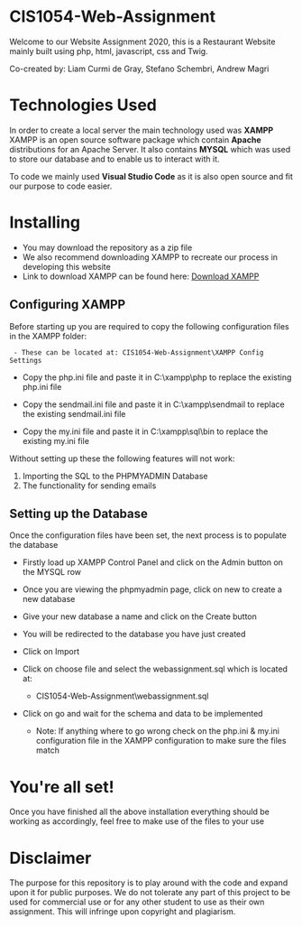 # CIS1054-Web-Assignment

Welcome to our Website Assignment 2020, this is a Restaurant Website mainly built using php, html, javascript, css and Twig.

Co-created by: Liam Curmi de Gray, Stefano Schembri, Andrew Magri

# Technologies Used

In order to create a local server the main technology used was **XAMPP** 
XAMPP is an open source software package which contain **Apache** distributions for an Apache Server. It also contains **MYSQL** which was used to store our database and to enable us to interact with it.

To code we mainly used **Visual Studio Code** as it is also open source and fit our purpose to code easier.


# Installing

 - You may download the repository as a zip file
 - We also recommend downloading XAMPP to recreate our process in developing this website
 - Link to download XAMPP can be found here: [Download XAMPP](https://www.apachefriends.org/download.html)

## Configuring XAMPP
Before starting up you are required to copy the following configuration files in the XAMPP folder:

	 - These can be located at: CIS1054-Web-Assignment\XAMPP Config Settings
 - Copy the php.ini file and paste it in C:\xampp\php to replace the existing php.ini file
 
 - Copy the sendmail.ini file and paste it in C:\xampp\sendmail to replace the existing sendmail.ini file
   
 - Copy the my.ini file and paste it in C:\xampp\sql\bin to replace the existing my.ini file

Without setting up these the following features will not work:

 1. Importing the SQL to the PHPMYADMIN Database
 2. The functionality for sending emails

## Setting up the Database
Once the configuration files have been set, the next process is to populate the database

 - Firstly load up XAMPP Control Panel and click on the Admin button on the MYSQL row
 - Once you are viewing the phpmyadmin page, click on new to create a new database
 - Give your new database a name and click on the Create button
 - You will be redirected to the database you have just created
 - Click on Import
 - Click on choose file and select the webassignment.sql which is located at:
	 - CIS1054-Web-Assignment\webassignment.sql
 - Click on go and wait for the schema and data to be implemented

	- Note: If anything where to go wrong check on the php.ini & my.ini configuration file in the XAMPP configuration to make sure the files match


# You're all set!
Once you have finished all the above installation everything should be working as accordingly, feel free to make use of the files to your use

# Disclaimer
The purpose for this repository is to play around with the code and expand upon it for public purposes. We do not tolerate any part of this project to be used for commercial use or for any other student to use as their own assignment. This will infringe upon copyright and plagiarism. 
